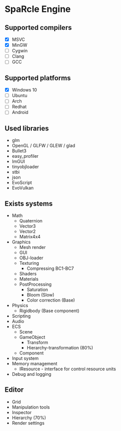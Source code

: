 # SpaRcle Engine

## Supported compilers
- [x] MSVC
- [x] MinGW
- [ ] Cygwin
- [ ] Clang
- [ ] GCC

## Supported platforms
- [x] Windows 10
- [ ] Ubuntu
- [ ] Arch
- [ ] Redhat
- [ ] Android

## Used libraries
  * glm
  * OpenGL / GLFW / GLEW / glad
  * Bullet3
  * easy_profiler
  * ImGUI
  * tinyobjloader
  * stbi
  * json
  * EvoScript
  * EvoVulkan

## Exists systems
  * Math
      * Quaternion
      * Vector3
      * Vector2
      * Matrix4x4
  * Graphics
      * Mesh render
      * GUI 
      * OBJ-loader
      * Texturing
        * Compressing BC1-BC7
      * Shaders
      * Materials
      * PostProcessing
        * Saturation
        * Bloom (Slow)
        * Color correction (Base)
  * Physics
      * Rigidbody (Base component)
  * Scripting
  * Audio
  * ECS
      * Scene 
      * GameObject
         * Transform
         * Hierarchy-transformation (80%)
      * Component
  * Input system
  * Memory management
      * IResource - interface for control resource units
  * Debug and logging
 
## Editor
  * Grid
  * Manipulation tools
  * Inspector 
  * Hierarchy (70%)
  * Render settings
